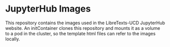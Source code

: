 # JupyterHub Images
This repository contains the images used in the LibreTexts-UCD JupyterHub website.
An initContainer clones this repository and mounts it as a volume to a pod
in the cluster, so the template html files can refer to the images locally.
